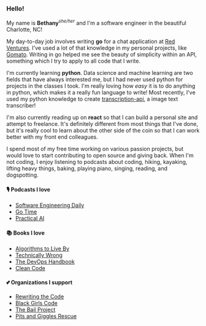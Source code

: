 ### Hello!

My name is __Bethany__<sup>_she/her_</sup> and I'm a software engineer in the beautiful Charlotte, NC!

My day-to-day job involves writing __go__ for a chat application at [Red Ventures](https://www.redventures.com/). I've used a lot of that knowledge in my personal projects, like [Gomato](https://github.com/bethanyj28/gomato). 
Writing in go helped me see the beauty of simplicity within an API, something which I try to apply to all code that I write.

I'm currently learning __python__. Data science and machine learning are two fields that have always interested me, but I had never used python for projects in the classes I took. I'm really loving how _easy_ it is to do anything in python, which makes it a really fun language to write! Most recently, I've used my python knowledge to create [transcription-api](https://github.com/bethanyj28/transcription-api), a image text transcriber!

I'm also currently reading up on __react__ so that I can build a personal site and attempt to freelance. It's definitely different from most things that I've done, but it's really cool to learn about the other side of the coin so that I can work better with my front end colleagues. 

I spend most of my free time working on various passion projects, but would love to start contributing to open source and giving back. When I'm not coding, I enjoy listening to podcasts about coding, hiking, kayaking, lifting heavy things, baking, playing piano, singing, reading, and dogspotting.

#### 🎙️ Podcasts I love
- [Software Engineering Daily](https://softwareengineeringdaily.com/)
- [Go Time](https://changelog.com/gotime)
- [Practical AI](https://changelog.com/practicalai)

#### 📚 Books I love
- [Algorithms to Live By](https://www.amazon.com/Algorithms-Live-Computer-Science-Decisions/dp/1627790365)
- [Technically Wrong](https://www.amazon.com/Technically-Wrong-Sexist-Algorithms-Threats/dp/0393634639/ref=tmm_hrd_swatch_0?_encoding=UTF8&qid=&sr=)
- [The DevOps Handbook](https://www.amazon.com/DevOps-Handbook-World-Class-Reliability-Organizations/dp/1942788002)
- [Clean Code](https://www.amazon.com/Clean-Code-Handbook-Software-Craftsmanship/dp/0132350882)

#### 💕 Organizations I support
- [Rewriting the Code](https://rewritingthecode.org/)
- [Black Girls Code](https://www.blackgirlscode.com/)
- [The Bail Project](https://bailproject.org/)
- [Pits and Giggles Rescue](https://www.pitsandgigglesrescue.org/)

